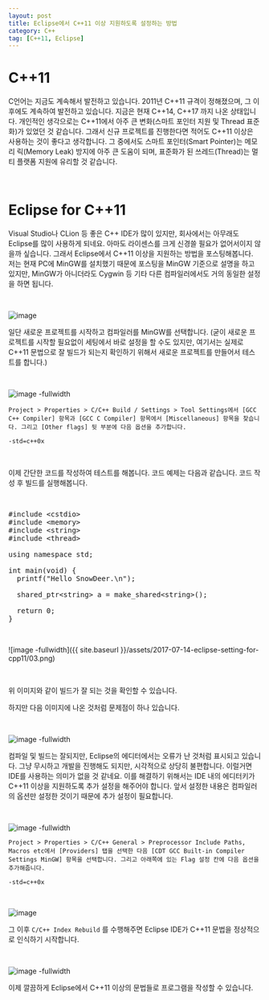 ```yaml
---
layout: post
title: Eclipse에서 C++11 이상 지원하도록 설정하는 방법
category: C++
tag: [C++11, Eclipse]
---
```


# C++11

C언어는 지금도 계속해서 발전하고 있습니다. 2011년 C++11 규격이 정해졌으며,
그 이후에도 계속하여 발전하고 있습니다. 지금은 현재 C++14, C++17 까지 나온 상태입니다.
개인적인 생각으로는 C++11에서 아주 큰 변화(스마트 포인터 지원 및 Thread 표준화)가 있었던 것 같습니다.
그래서 신규 프로젝트를 진행한다면 적어도 C++11 이상은 사용하는 것이 좋다고 생각합니다.
그 중에서도 스마트 포인터(Smart Pointer)는 메모리 릭(Memory Leak) 방지에 아주 큰 도움이 되며,
표준화가 된 쓰레드(Thread)는 멀티 플랫폼 지원에 유리할 것 같습니다.

<br>

# Eclipse for C++11

Visual Studio나 CLion 등 좋은 C++ IDE가 많이 있지만, 회사에서는 아무래도 Eclipse를
많이 사용하게 되네요. 아마도 라이센스를 크게 신경쓸 필요가 없어서이지 않을까 싶습니다.
그래서 Eclipse에서 C++11 이상을 지원하는 방법을 포스팅해봅니다.
저는 현재 PC에 MinGW를 설치했기 때문에 포스팅을 MinGW 기준으로 설명을 하고 있지만,
MinGW가 아니더라도 Cygwin 등 기타 다른 컴파일러에서도 거의 동일한 설정을 하면 됩니다.

<br>

![image](/assets/2017-07-14-eclipse-setting-for-cpp11/01.png)

일단 새로운 프로젝트를 시작하고 컴파일러를 MinGW를 선택합니다.
(굳이 새로운 프로젝트를 시작할 필요없이 세팅에서 바로 설정을 할 수도 있지만,
여기서는 실제로 C++11 문법으로 잘 빌드가 되는지 확인하기 위해서 새로운 프로젝트를
만들어서 테스트를 합니다.)

<br>

![image -fullwidth](/assets/2017-07-14-eclipse-setting-for-cpp11/02.png)

~~~
Project > Properties > C/C++ Build / Settings > Tool Settings에서 [GCC C++ Compiler] 항목과 [GCC C Compiler] 항목에서 [Miscellaneous] 항목을 찾습니다. 그리고 [Other flags] 뒷 부분에 다음 옵션을 추가합니다.

-std=c++0x
~~~


<br>

이제 간단한 코드를 작성하여 테스트를 해봅니다. 코드 예제는 다음과 같습니다.
코드 작성 후 빌드를 실행해봅니다.

<br>

<pre class="prettyprint">#include &lt;cstdio&gt;
#include &lt;memory&gt;
#include &lt;string&gt;
#include &lt;thread&gt;

using namespace std;

int main(void) {
  printf("Hello SnowDeer.\n");

  shared_ptr&lt;string&gt; a = make_shared&lt;string&gt;();

  return 0;
}</pre>

<br>

![image -fullwidth]({{ site.baseurl }}/assets/2017-07-14-eclipse-setting-for-cpp11/03.png)

<br>

위 이미지와 같이 빌드가 잘 되는 것을 확인할 수 있습니다.

하지만 다음 이미지에 나온 것처럼 문제점이 하나 있습니다.

<br>

![image -fullwidth](/assets/2017-07-14-eclipse-setting-for-cpp11/04.png)

컴파일 및 빌드는 잘되지만, Eclipse의 에디터에서는 오류가 난 것처럼 표시되고 있습니다.
그냥 무시하고 개발을 진행해도 되지만, 시각적으로 상당히 불편합니다. 이럴거면 IDE를 사용하는
의미가 없을 것 같네요. 이를 해결하기 위해서는 IDE 내의 에디터키가 C++11 이상을 지원하도록
추가 설정을 해주어야 합니다. 앞서 설정한 내용은 컴파일러의 옵션만 설정한 것이기 때문에
추가 설정이 필요합니다.

<br>

![image -fullwidth](/assets/2017-07-14-eclipse-setting-for-cpp11/05.png)

~~~
Project > Properties > C/C++ General > Preprocessor Include Paths, Macros etc에서 [Providers] 탭을 선택한 다음 [CDT GCC Built-in Compiler Settings MinGW] 항목을 선택합니다. 그리고 아래쪽에 있는 Flag 설정 칸에 다음 옵션을 추가해줍니다.

-std=c++0x
~~~

<br>


![image](/assets/2017-07-14-eclipse-setting-for-cpp11/06.png)

그 이후 `C/C++ Index Rebuild` 를 수행해주면 Eclipse IDE가 C++11 문법을 정상적으로 인식하기 시작합니다.

<br>

![image -fullwidth](/assets/2017-07-14-eclipse-setting-for-cpp11/07.png)

이제 깔끔하게 Eclipse에서 C++11 이상의 문법들로 프로그램을 작성할 수 있습니다.
